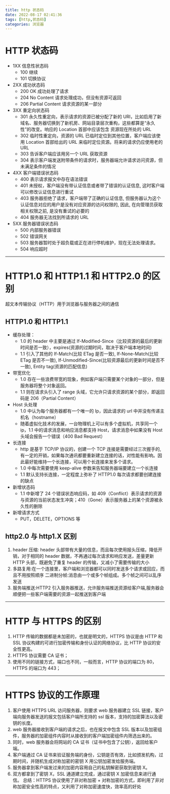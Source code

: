 ```yaml
---
title: http 状态码
date: 2022-08-17 02:41:36
tags: [http,状态码]
categories: 浏览器
---
```

# HTTP 状态码
- 1XX 信息性状态码
  - 100 继续
  - 101 切换协议
- 2XX 成功状态码
  - 200 OK 成功处理了请求
  - 204 No Content 请求处理成功，但没有资源可返回
  - 206 Partial Content 请求资源的某一部分
- 3XX 重定向状态码
  - 301 永久性重定向，表示请求的资源已被分配了新的 URI，比如启用了新域名、服务器切换到了新机房、网站目录层次重构，这些都算是“永久性”的改变。响应的 Location 首部中应该包含 资源现在所处的 URL
  - 302 临时性重定向，资源的 URL 已临时定位到其他位置，客户端应该使用 Location 首部给出的 URL 来临时定位资源。将来的请求仍应使用老的 URL
  - 303 告诉客户端应该用另一个 URL 获取资源
  - 304 表示客户端发送附带条件的请求时，服务器端允许请求访问资源，但未满足条件的情况
- 4XX 客户端错误状态码
  - 400 表示请求报文中存在语法错误
  - 401 未授权，客户端没有带认证信息或者带了错误的认证信息, 这时客户端可以修改认证信息进行重试
  - 403 服务器拒绝了请求，客户端带了正确的认证信息, 但服务器认为这个认证信息对应的用户是没有对应资源的访问权限的, 因此, 在向管理员获取相关权限之前, 是没有重试的必要的
  - 404 服务器无法找到所请求的 URL
- 5XX 服务器错误状态码
  - 500 内部服务器错误
  - 502 错误网关
  - 503 服务器暂时处于超负载或正在进行停机维护，现在无法处理请求。
  - 504 响应超时

***
# HTTP1.0 和 HTTP1.1 和 HTTP2.0 的区别
超文本传输协议（HTTP）用于浏览器与服务器之间的通信
## HTTP1.0 和 HTTP1.1
- 缓存处理：
  - 1.0 的 header 中主要是通过 If-Modified-Since（比较资源的最后的更新时间是否一致），expires(资源的过期时间，取决于客户端本地时间)
  - 1.1 引入了其他的 If-Match(比较 ETag 是否一致), If-None-Match(比较 ETag 是否不一致), If-Unmodified-Since(比较资源最后的更新时间是否不一致), Entity tag(资源的匹配信息)
- 带宽优化
  - 1.0 存在一些浪费带宽的现象，例如客户端只需要某个对象的一部分，但是服务器将整个对象返回。
  - 1.1 则在请求头引入了 range 头域，它允许只请求资源的某个部分，即返回码是 206（Partial Content）
- Host 头处理
  - 1.0 中认为每个服务器都有一个唯一的 Ip，因此请求的 url 中并没有传递主机名（hostname）
  - 随着虚拟化技术的发展，一台物理机上可以有多个虚拟机，共享同一个 ip，1.1 中的请求消息和响应消息都支持 Host，请求消息中如果没有 Host 头域会报告一个错误（400 Bad Request）
- 长连接
  - http 是基于 TCP/IP 协议的，创建一个 TCP 连接是需要经过三次握手的,有一定的开销，如果每次通讯都要重新建立连接的话，对性能有影响。因此最好能维持一个长连接，可以用个长连接来发多个请求。
  - 1.0 中每次需要使用 keep-alive 参数来告知服务器端要建立一个长连接
  - 1.1 默认支持长连接，一定程度上弥补了 HTTP1.0 每次请求都要创建连接的缺点
- 新增状态码
  - 1.1 中新增了 24 个错误状态响应码，如 409（Conflict）表示请求的资源与资源的当前状态发生冲突；410（Gone）表示服务器上的某个资源被永久性的删除
- 新增请求方式
  - PUT，DELETE，OPTIONS 等
## http2.0 与 http1.X 区别
1. header 压缩: header 头部带有大量的信息，而且每次使用报头压缩，降低开销，对于相同的 header 数据，不再通过每次请求和响应发送，差量更新 HTTP 头部，既避免了重复 header 的传输，又减小了需要传输的大小
2. 多路复用:在一个连接里，客户端和浏览器都可以同时发送多个请求或回应，而且不用按照顺序
二进制分帧:消息由一个或多个帧组成。多个帧之间可以乱序发送
3. 服务端推送:HTTP2 引入服务器推送，允许服务端推送资源给客户端,服务器会顺便把一些客户端需要的资源一起推送到客户端
---
# HTTP 与 HTTPS 的区别
1. HTTP 传输的数据都是未加密的，也就是明文的，HTTPS 协议是由 HTTP 和 SSL 协议构建的可进行加密传输和身份认证的网络协议，比 HTTP 协议的安全性更高。
2. HTTPS 协议需要 CA 证书；
3. 使用不同的链接方式，端口也不同，一般而言，HTTP 协议的端口为 80，HTTPS 的端口为 443；
---
# HTTPS 协议的工作原理
1. 客户使用 HTTPS URL 访问服务器，则要求 web 服务器建立 SSL 链接，客户端向服务器发送的报文包括客户端所支持的 ssl 版本，支持的加密算法以及密钥的长度。
2. web 服务器接收到客户端的请求之后，也在报文中包含 SSL 版本以及加密组件，服务器的加密组件内容时从接收到的客户端加密组件内筛选出来的。
3. 同时，web 服务器会将网站的 CA 证书（证书中包含了公钥），返回给客户端。
4. 客户端通过 CA 证书来验证服务端的身份，公钥是否有效，比如颁发机构，过期时间，并随机生成对称加密的密钥 X 用公钥加密发给服务端。
5. 服务器拿到客户端发过来的加密内容用自己的私钥解密获取到密钥 X。
6. 双方都拿到了密钥 X，SSL 通道建立完成，通过密钥 X 加密信息来进行通信。 总结：HTTPS 协议使用了非对称加密 + 对称加密的方式，即利用了非对称加密安全性高的特点，又利用了对称加密速度快，效率高的好处